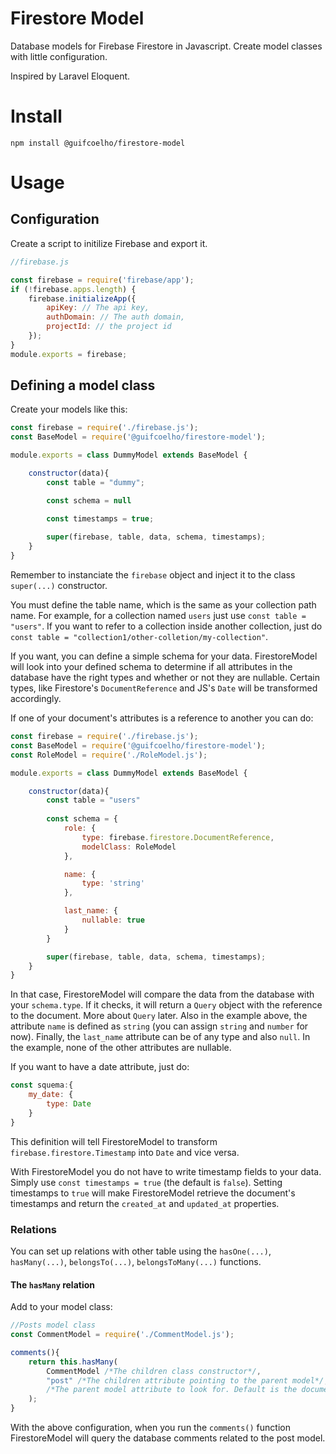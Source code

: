 # Firestore Model

Database models for Firebase Firestore in Javascript. Create model classes with little configuration.

Inspired by Laravel Eloquent.

# Install

`npm install @guifcoelho/firestore-model`

# Usage

## Configuration

Create a script to initilize Firebase and export it.

``` js
//firebase.js

const firebase = require('firebase/app');
if (!firebase.apps.length) {
    firebase.initializeApp({
        apiKey: // The api key,
        authDomain: // The auth domain,
        projectId: // the project id
    });
}
module.exports = firebase;
```

## Defining a model class

Create your models like this:

``` js
const firebase = require('./firebase.js');
const BaseModel = require('@guifcoelho/firestore-model');

module.exports = class DummyModel extends BaseModel {

    constructor(data){
        const table = "dummy";

        const schema = null

        const timestamps = true;
        
        super(firebase, table, data, schema, timestamps);
    }
}
```

Remember to instanciate the `firebase` object and inject it to the class `super(...)` constructor.

You must define the table name, which is the same as your collection path name. For example, for a collection named `users` just use `const table = "users"`. If you want to refer to a collection inside another collection, just do `const table = "collection1/other-colletion/my-collection"`.

If you want, you can define a simple schema for your data. FirestoreModel will look into your defined schema to determine if all attributes in the database have the right types and whether or not they are nullable. Certain types, like Firestore's `DocumentReference` and JS's `Date` will be transformed accordingly.

If one of your document's attributes is a reference to another you can do:

``` js
const firebase = require('./firebase.js');
const BaseModel = require('@guifcoelho/firestore-model');
const RoleModel = require('./RoleModel.js');

module.exports = class DummyModel extends BaseModel {

    constructor(data){
        const table = "users"
        
        const schema = {
            role: {
                type: firebase.firestore.DocumentReference, 
                modelClass: RoleModel
            },

            name: {
                type: 'string'
            },

            last_name: {
                nullable: true
            }
        }

        super(firebase, table, data, schema, timestamps);
    }
}
```

In that case, FirestoreModel will compare the data from the database with your `schema.type`. If it checks, it will return a `Query` object with the reference to the document. More about `Query` later. Also in the example above, the attribute `name` is defined as `string` (you can assign `string` and `number` for now). Finally, the `last_name` attribute can be of any type and also `null`. In the example, none of the other attributes are nullable.

If you want to have a date attribute, just do:
```js
const squema:{
    my_date: {
        type: Date
    }
}
```
This definition will tell FirestoreModel to transform `firebase.firestore.Timestamp` into `Date` and vice versa. 

With FirestoreModel you do not have to write timestamp fields to your data. Simply use `const timestamps = true` (the default is `false`). Setting timestamps to `true` will make FirestoreModel retrieve the document's timestamps and return the `created_at` and `updated_at` properties.

### Relations

You can set up relations with other table using the `hasOne(...)`, `hasMany(...)`, `belongsTo(...)`, `belongsToMany(...)` functions.

#### The `hasMany` relation

Add to your model class:

``` js
//Posts model class
const CommentModel = require('./CommentModel.js');

comments(){
    return this.hasMany(
        CommentModel /*The children class constructor*/,
        "post" /*The children attribute pointing to the parent model*/,
        /*The parent model attribute to look for. Default is the document's id, which is the recommended definition*/
    );
}
```

With the above configuration, when you run the `comments()` function FirestoreModel will query the database comments related to the post model.